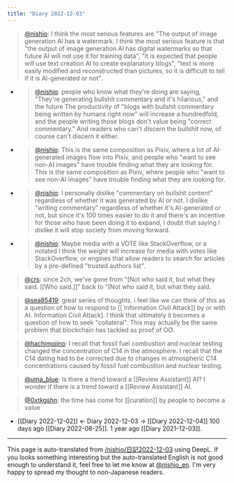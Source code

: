 ```yaml
---
title: "Diary 2022-12-03"
---
```


> [@nishio](https://twitter.com/nishio/status/1598915714886565888?s=20&t=5q2Ws7b8cr-CefMggXAkdg): I think the most serious features are "The output of image generation AI has a watermark. I think the most serious feature is that "the output of image generation AI has digital watermarks so that future AI will not use it for training data", "it is expected that people will use text creation AI to create explanatory blogs", "text is more easily modified and reconstructed than pictures, so it is difficult to tell if it is AI-generated or not".
- > [@nishio](https://twitter.com/nishio/status/1598916785486852096?s=20&t=5q2Ws7b8cr-CefMggXAkdg): people who know what they're doing are saying, "They're generating bullshit commentary and it's hilarious," and the future The productivity of "blogs with bullshit commentary being written by humans right now" will increase a hundredfold, and the people writing those blogs don't value being "correct commentary." And readers who can't discern the bullshit now, of course can't discern it either.
- > [@nishio](https://twitter.com/nishio/status/1598917720720150528?s=20&t=5q2Ws7b8cr-CefMggXAkdg): This is the same composition as Pixiv, where a lot of AI-generated images flow into Pixiv, and people who "want to see non-AI images" have trouble finding what they are looking for. This is the same composition as Pixiv, where people who "want to see non-AI images" have trouble finding what they are looking for.
- > [@nishio](https://twitter.com/nishio/status/1598918588098048000?s=20&t=5q2Ws7b8cr-CefMggXAkdg): I personally dislike "commentary on bullshit content" regardless of whether it was generated by AI or not. I dislike "writing commentary" regardless of whether it's AI-generated or not, but since it's 100 times easier to do it and there's an incentive for those who have been doing it to expand, I doubt that saying I dislike it will stop society from moving forward.
- > [@nishio](https://twitter.com/nishio/status/1598919457015226368?s=20&t=5q2Ws7b8cr-CefMggXAkdg): Maybe media with a VOTE like StackOverflow, or a notated I think the weight will increase for media with votes like StackOverflow, or engines that allow readers to search for articles by a pre-defined "trusted authors list".

> [@crs](https://twitter.com/crs/status/1599269453333602304?s=20&t=ALfmaOgjbq2I7bdKX1e60A): since 2ch, we've gone from "[Not who said it, but what they said. [[Who said.]]" back to "[Not who said it, but what they said.

> [@sea85419](https://twitter.com/sea85419/status/1599210261894025216?s=20&t=ALfmaOgjbq2I7bdKX1e60A): great series of thoughts. i feel like we can think of this as a question of how to respond to [[ Information Civil Attack]] by or with AI. Information Civil Attack]. I think that ultimately it becomes a question of how to seek "collateral". This may actually be the same problem that blockchain has tackled as proof of OO.

> [@hachimojino](https://twitter.com/hachimojino/status/1599112527434362880?s=20&t=ALfmaOgjbq2I7bdKX1e60A): I recall that fossil fuel combustion and nuclear testing changed the concentration of C14 in the atmosphere. I recall that the C14 dating had to be corrected due to changes in atmospheric C14 concentrations caused by fossil fuel combustion and nuclear testing.

> [@uma_blue](https://twitter.com/uma_blue/status/1598918443050635264?s=20&t=xOa17Tjq-ssFEx3kc24Gtg): Is there a trend toward a [[Review Assistant]] AI? I wonder if there is a trend toward a [[Review Assistant]] AI.

> [@0xtkgshn](https://twitter.com/0xtkgshn/status/1599137368052989953?s=20&t=5q2Ws7b8cr-CefMggXAkdg): the time has come for [[curation]] by people to become a value



- [[Diary 2022-12-02]] ← Diary 2022-12-03 → [[Diary 2022-12-04]]
100 days ago [[Diary 2022-08-25]].
1 year ago [[Diary 2021-12-03]].
---
This page is auto-translated from [/nishio/日記2022-12-03](https://scrapbox.io/nishio/日記2022-12-03) using DeepL. If you looks something interesting but the auto-translated English is not good enough to understand it, feel free to let me know at [@nishio_en](https://twitter.com/nishio_en). I'm very happy to spread my thought to non-Japanese readers.